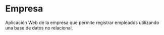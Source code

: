 # Empresa
Aplicación Web de la empresa que permite registrar empleados utilizando una base de datos no relacional.
